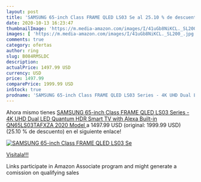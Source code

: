 ```yaml
---
layout: post
title: 'SAMSUNG 65-inch Class FRAME QLED LS03 Se al 25.10 % de descuento'
date: 2020-10-13 16:23:47
thumbnailImage: 'https://m.media-amazon.com/images/I/41uGb8NiKCL._SL200_.jpg'
images: [ 'https://m.media-amazon.com/images/I/41uGb8NiKCL._SL200_.jpg' ]
comments: true
category: ofertas
author: ring
slug: B084RMSLDC
description:
actualPrice: 1497.99 USD
currency: USD
price: 1497.99
comparePrice: 1999.99 USD
inStock: true
prodname: 'SAMSUNG 65-inch Class FRAME QLED LS03 Series - 4K UHD Dual LED Quantum HDR Smart TV with Alexa Built-in  QN65LS03TAFXZA  2020 Model '
---
```


Ahora mismo tienes [SAMSUNG 65-inch Class FRAME QLED LS03 Series - 4K UHD Dual LED Quantum HDR Smart TV with Alexa Built-in  QN65LS03TAFXZA  2020 Model ](https://www.amazon.com/dp/B084RMSLDC/?tag=tolees-20) a 1497.99 USD (original: 1999.99 USD) (25.10 %  de descuento) en el siguiente enlace!

[![SAMSUNG 65-inch Class FRAME QLED LS03 Se](https://m.media-amazon.com/images/I/41uGb8NiKCL._SL200_.jpg)](https://www.amazon.com/dp/B084RMSLDC/?tag=tolees-20)

[Visítala!!!](https://www.amazon.com/dp/B084RMSLDC/?tag=tolees-20)

Links participate in Amazon Associate program and might generate a comission on qualifying sales
